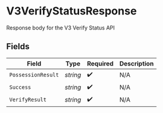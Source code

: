 # V3VerifyStatusResponse

Response body for the V3 Verify Status API


## Fields

| Field              | Type               | Required           | Description        |
| ------------------ | ------------------ | ------------------ | ------------------ |
| `PossessionResult` | *string*           | :heavy_check_mark: | N/A                |
| `Success`          | *string*           | :heavy_check_mark: | N/A                |
| `VerifyResult`     | *string*           | :heavy_check_mark: | N/A                |